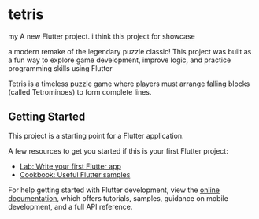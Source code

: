 # tetris
my 
A new Flutter project.
i think this project for showcase

a modern remake of the legendary puzzle classic!
This project was built as a fun way to explore game development, improve logic, and practice programming skills using Flutter

Tetris is a timeless puzzle game where players must arrange falling blocks (called Tetrominoes) to form complete lines.
## Getting Started

This project is a starting point for a Flutter application.

A few resources to get you started if this is your first Flutter project:

- [Lab: Write your first Flutter app](https://docs.flutter.dev/get-started/codelab)
- [Cookbook: Useful Flutter samples](https://docs.flutter.dev/cookbook)

For help getting started with Flutter development, view the
[online documentation](https://docs.flutter.dev/), which offers tutorials,
samples, guidance on mobile development, and a full API reference.
